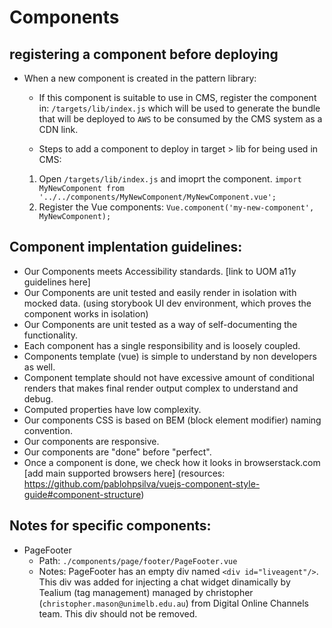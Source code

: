 # Components

## registering a component before deploying 

- When a new component is created in the pattern library:

  - If this component is suitable to use in CMS, register the component in: `/targets/lib/index.js` which will be used to generate the bundle that will be deployed to `AWS` to be consumed by the CMS system as a CDN link.

  - Steps to add a component to deploy in target > lib for being used in CMS:

  1. Open `/targets/lib/index.js` and imoprt the component.
    `import MyNewComponent from '../../components/MyNewComponent/MyNewComponent.vue';`
  2. Register the Vue components:
    `Vue.component('my-new-component', MyNewComponent);`

## Component implentation guidelines:

- Our Components meets Accessibility standards. [link to UOM a11y guidelines here]
- Our Components are unit tested and easily render in isolation with mocked data. (using storybook UI dev environment, which proves the component works in isolation)
- Our Components are unit tested as a way of self-documenting the functionality.
- Each component has a single responsibility and is loosely coupled.
- Components template (vue) is simple to understand by non developers as well.
- Component template should not have excessive amount of conditional renders that makes final render output complex to understand and debug.
- Computed properties have low complexity.
- Our components CSS is based on BEM (block element modifier) naming convention.
- Our components are responsive.
- Our components are "done" before "perfect".
- Once a component is done, we check how it looks in browserstack.com [add main supported browsers here]
  (resources: https://github.com/pablohpsilva/vuejs-component-style-guide#component-structure)

## Notes for specific components:

- PageFooter
  - Path: `./components/page/footer/PageFooter.vue`
  - Notes: PageFooter has an empty div named `<div id="liveagent"/>`. This div was added for injecting a chat widget dinamically by Tealium (tag management) managed by christopher (`christopher.mason@unimelb.edu.au`) from Digital Online Channels team. This div should not be removed.